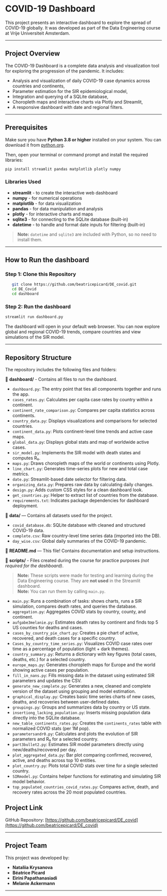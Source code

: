 # COVID-19 Dashboard

This project presents an interactive dashboard to explore the spread of COVID-19 globally. It was developed as part of the Data Engineering course at Vrije Universiteit Amsterdam.

---

## Project Overview
The COVID-19 Dashboard is a complete data analysis and visualization tool for exploring the progression of the pandemic. It includes:

- Analysis and visualization of daily COVID-19 case dynamics across countries and continents,
- Parameter estimation for the SIR epidemiological model,
- Integration and querying of a SQLite database,
- Choropleth maps and interactive charts via Plotly and Streamlit,
- A responsive dashboard with date and regional filters.

---

## Prerequisites

Make sure you have **Python 3.8 or higher** installed on your system. You can download it from [python.org](https://www.python.org/downloads/).

Then, open your terminal or command prompt and install the required libraries:

```bash
pip install streamlit pandas matplotlib plotly numpy
```

### Libraries Used

- **streamlit** - to create the interactive web dashboard 
- **numpy** - for numerical operations
- **matplotlib** - for data visualization
- **pandas** - for data manipulation and analysis
- **plotly** - for interactive charts and maps
- **sqlite3** - for connecting to the SQLite database (built-in)
- **datetime** - to handle and format date inputs for filtering (built-in)

> **Note:** `datetime` and `sqlite3` are included with Python, so no need to install them.


---

## How to Run the dashboard

### Step 1: Clone this Repository

```bash
   git clone https://github.com/beatricepicard/DE_covid.git
   cd DE_Covid
   cd dashboard
```

### Step 2: Run the dashboard

```bash
streamlit run dashboard.py
```

The dashboard will open in your default web browser. You can now explore global and regional COVID-19 trends, compare countries and view simulations of the SIR model. 

---

## Repository Structure

The repository includes the following files and folders:

📂 **dashboard/** - Contains all files to run the dashboard.
- `dashboard.py`: The entry point that ties all components together and runs the app.
- `cases_rates.py`: Calculates per capita case rates by country within a continent.
- `continent_rate_comparison.py`: Compares per capita statistics across continents.
- `country_data.py`: Displays visualizations and comparisons for selected countries.
- `continent_data.py`: Plots continent-level time trends and active case maps.
- `global_data.py`: Displays global stats and map of worldwide active cases.
- `sir_model.py`: Implements the SIR model with death states and computes R₀.
- `maps.py`: Draws choropleth maps of the world or continents using Plotly.
- `line_chart.py`: Generates time-series plots for new and total case metrics.
- `date.py`: Streamlit-based date selector for filtering data.
- `organizing_data.py`: Prepares raw data by calculating daily changes.
- `design.py`: Adds custom CSS styles for a clean dashboard look.
- `get_countries.py`: Helper to extract list of countries from the database.
- `requirements.txt`: Indicates package dependencies for dashboard deployment.


📂 **data/** — Contains all datasets used for the project.
- `covid_database.db`: SQLite database with cleaned and structured COVID-19 data.
- `complete.csv`: Raw country-level time series data (imported into the DB).
- `day_wise.csv`: Global daily summaries of the COVID-19 pandemic.

📄 **README.md** — This file! Contains documentation and setup instructions.

📂 **scripts/** - Files created during the course for practice purposes *(not required for the dashboard)*.
> **Note:** These scripts were made for testing and learning during the Data Engineering course. They are **not used** in the Streamlit dashboard.  
> **Note:** You can run them by calling `main.py`.
- `main.py`: Runs a combination of tasks: shows charts, runs a SIR simulation, compares death rates, and queries the database.
- `aggregation.py`: Aggregates COVID stats by country, county, and continent.
- `aufgabe3melanie.py`: Estimates death rates by continent and finds top 5 US counties for deaths and cases.
- `cases_by_country_pie_chart.py`: Creates a pie chart of active, recovered, and death cases for a specific country.
- `Cases_by_country_time_series.py`: Visualizes COVID case rates over time as a percentage of population (light + dark themes).
- `country_summary.py`: Returns a dictionary with key figures (total cases, deaths, etc.) for a selected country.
- `europe_maps.py`: Generates choropleth maps for Europe and the world showing active cases per population.
- `fill_in_nans.py`: Fills missing data in the dataset using estimated SIR parameters and updates the CSV.
- `generate_new_complete.py`: Generates a new, cleaned and complete version of the dataset using grouping and model estimation.
- `graphical_display.py`: Creates basic time series charts of new cases, deaths, and recoveries between user-defined dates.
- `groupings.py`: Groups and summarizes data by country or US state.
- `insertiong_lacking_population.py`: Inserts missing population data directly into the SQLite database.
- `new_table_continents_rates.py`: Creates the `continents_rates` table with normalized COVID stats (per 1M pop).
- `parametersandr0.py`: Calculates and plots the evolution of SIR parameters and R₀ for a selected country.
- `part3bullet2.py`: Estimates SIR model parameters directly using new/deaths/recovered per day.
- `plot_aggregated_data.py`: Bar plot comparing confirmed, recovered, active, and deaths across top 10 entities.
- `plot_country.py`: Plots total COVID stats over time for a single selected country.
- `SIRmodel.py`: Contains helper functions for estimating and simulating SIR model behavior.
- `top_populated_countries_covid_rates.py`: Compares active, death, and recovery rates across the 20 most populated countries.




## Project Link
GitHub Repository: [https://github.com/beatricepicard/DE_covid](https://github.com/beatricepicard/DE_covid)

---

## Project Team
This project was developed by:

- **Nataliia Krysanova**
- **Béatrice Picard**
- **Eirini Papathanasiadi**
- **Melanie Ackermann**

---
